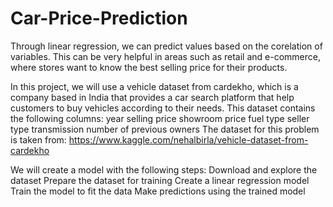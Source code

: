 # Car-Price-Prediction

Through linear regression, we can predict values based on the corelation of variables. This can be very helpful in areas such as retail and e-commerce, where stores want to know the best selling price for their products.

In this project, we will use a vehicle dataset from cardekho, which is a company based in India that provides a car search platform that help customers to buy vehicles according to their needs. This dataset contains the following columns:
year
selling price
showroom price
fuel type
seller type
transmission
number of previous owners
The dataset for this problem is taken from: https://www.kaggle.com/nehalbirla/vehicle-dataset-from-cardekho

We will create a model with the following steps:
Download and explore the dataset
Prepare the dataset for training
Create a linear regression model
Train the model to fit the data
Make predictions using the trained model

